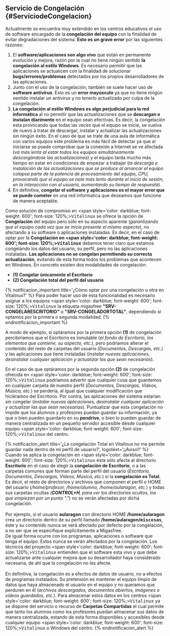 ##  **Servicio de Congelación** {#ServiciodeCongelacion}

Actualmente se encuentra muy extendido en los centros educativos el uso de software encargado de la **congelación del equipo** con la finalidad de evitar degradaciones del sistema.  **Esto es un grave error** por las siguientes razones:

1.  El **software/aplicaciones son algo vivo** que están en permanente evolución y mejora, razón por la cual no tiene ningún sentido **la congelación al estilo Windows**.  Es necesario permitir que las aplicaciones se actualicen con la finalidad de solucionar <b>bugs/errores/problemas</b> detectados por los propios desarrolladores de las aplicaciones.
1.  Junto con el uso de la congelación, también se suele hacer uso de **software antivirus**. Esto es un **error mayúsculo** ya que no tiene ningún sentido instalar un antivirus y no tenerlo actualizado por culpa de la congelación.
1.  **La congelación al estilo Windows es algo perjudicial para la red informática** al no permitir que las actualizaciones que se <b>descargan e instalan diarimente</b> en el equipo sean efectivas.  Es decir, la congelación esta provocando que todas las veces que el equipo se inicie, se vuelva de nuevo a tratar de descargar, instalar y actualizar las actualizaciones sin ningún éxito.  En el caso de que se trate de una aula de informática con varios equipos este problema es más fácil de detectar ya que al iniciarse se puede comprobar que la conexión a Internet se ve afectada (*va más lenta al estar todos los equipos simultáneamente descargándose las actualizaciones*) y el equipo tarda mucho más tiempo en estar en condiciones de empezar a trabajar (*la descarga e instalación de las actualizaciones que se produce al arrancar el equipo colapsa parte de la potencia de procesamiento del equipo, CPU, provocando que el equipo se note más lento durante el inicio de sesión, en la interacción con el usuario, aumentando su tiempo de respuesta*).
1.  En definitiva, <b>congelar el software y aplicaciones es el mayor error que se puede cometer</b> en una red informatica que deseamos que funcione de manera aceptable.


Como solución de compromiso en <span style='color: darkblue; font-weight: 600'; font-size: 120%;><tt>Vitalinux</tt></span> se ofrece la opción de **Congelación** del equipo pero sólo en su aspecto aparente (<i>garantizando que el equipo cada vez que se inicie presente el mismo aspecto</i>), no afectando a su software o aplicaciones instaladas.  Es decir, en el caso de optar por la **Congelación en <span style='color: darkblue; font-weight: 600'; font-size: 120%;><tt>Vitalinux</tt></span>** debemos tener claro que estamos congelando los datos del usuario, su perfíl, pero no las aplicaciones instaladas.  **Las aplicaciones no se congelan permitiendo su correcta actualización**, evitando de esta forma todos los problemas que acontecen en Windows.  En concreto existen dos modalidades de congelación:

- **(1) Congelar únicamente el Escritorio**
- **(2) Congelación total del perfil del usuario**

{% notificacion_important title='¿Cómo optar por una congelación u otra en Vitalinux?' %}
Para poder hacer uso de esta funcionalidad es necesario asignar a los equipos <span style='color: darkblue; font-weight: 600'; font-size: 120%;><tt>Vitalinux</tt></span> la etiqueta migasfree <b>"SRV-CONGELARESCRITORIO"</b> o <b>"SRV-CONGELADORTOTAL"</b>, dependiendo si optamos por la primera o segunda modalidad.
{% endnotificacion_important %}

A modo de ejemplo, si optáramos por la primera opción **(1)** de congelación percibiríamos que el Escritorio es inmutable (*el fondo de Escritorio, los elementos que contiene, su aspecto, etc.*), pero podríamos alterar el contenido del resto de carpetas del usuario (*Documentos, Descargas, etc.*) y las aplicaciones que tiene instaladas (*instalar nuevas aplicaciones, desinstalar cualquier aplicación y actualizar las que sean necesarias*).

En el caso de que optáramos por la segunda opción **(2)** de congelación ofrecida en <span style='color: darkblue; font-weight: 600'; font-size: 120%;><tt>Vitalinux</tt></span> podríamos advertir que cualquier cosa que guardemos en cualquier carpeta de nuestro perfil (*Documentos, Descargas, Vídeos, Música, etc.*) se perdería, al igual que cualquier modificación que hiciéramos del Escritorio.  Por contra, las aplicaciones del sistema estarían sin congelar (*instalar nuevas aplicaciones, desinstalar cualquier aplicación y actualizar las que sean necesarias*).  Puntualizar que esta congelación no impide que los alumnos y profesores puedan guardar su información, ya que o bien pueden guardarlo en su **pendrive**, o bien lo pueden guardar de manera centralizada en un pequeño servidor accesible desde cualquier equipo <span style='color: darkblue; font-weight: 600'; font-size: 120%;><tt>Vitalinux</tt></span> del centro.

{% notificacion_alert title='¿La congelación Total en Vitalinux no me permite guardar nada dentro de mi perfil de usuario?', logotext='¡¡Aviso!!' %}
Cuando se aplica la congelación en <span style='color: darkblue; font-weight: 600'; font-size: 120%;><tt>Vitalinux</tt></span> ésta sólo afecta al directorio <b>Escritorio</b> en el caso de elegir la <b>congelación de Escritorio</b>, o a las carpetas comunes que forman parte del perfil del usuario (<i>Escritorio, Documentos, Descargas, Vídeos, Música, etc.</i>) si la <b>congelación es Total</b>.  Es decir, el resto de directorios y archivos que componen el perfil o HOME del usuario (<i>/home/profesor, /home/alumno, /home/aularagon, etc.</i>) y todas sus carpetas ocultas (<i><b>CONTROL+H</b>, para ver los directorios ocultos, los que empiezan por un punto "."</i>) no se verán afectadas por dicha congelación.
<br><br>
Por ejemplo, si el usuario <b>aularagon</b> con directorio HOME <b>/home/aularagon</b> crea un directorio dentro de su perfil llamado <b>/home/aularagon/<tt>miscosas</tt></b>, éste y su contenido nunca se verá afectado por defecto por la congelación, a no ser que se especifique explicitamente a Migasfree.
<br>
De igual forma ocurre con los programas, aplicaciones o software que tenga el equipo.  Estos nunca se verán afectados por la congelación.  Los técnicos del proyecto <span style='color: darkblue; font-weight: 600'; font-size: 120%;><tt>Vitalinux</tt></span> entienden que el software esta vivo y que debe actualizarse ante cualquier mejora que su desarrollador haya considerado necesaria, de ahí que la congelación no les afecte.
<br><br>
En definitiva, la congelación es a efectos de datos de usuario, no a efectos de programas instalados.  Su pretensión es mantener el equipo limpio de datos que haya almacenado el usuario en el equipo y no queramos que perduren en él (<i>archivos descargados, documentos abiertos, imágenes o vídeos guardados, etc.</i>).  Para almacenar estos datos en los centros <span style='color: darkblue; font-weight: 600'; font-size: 120%;><tt>Vitalinux</tt></span> ya se dispone del servicio o recurso de <b>Carpetas Compartidas</b> el cual permite que tanto los alumnos como los profesores puedan almacenar sus datos de manera centralizada, estando de esta forma disponibles y accesibles desde cualquier equipo <span style='color: darkblue; font-weight: 600'; font-size: 120%;><tt>Vitalinux</tt></span> o Windows del centro.
{% endnotificacion_alert %}